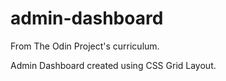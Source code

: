 # admin-dashboard

From The Odin Project's curriculum.

Admin Dashboard created using CSS Grid Layout. 
